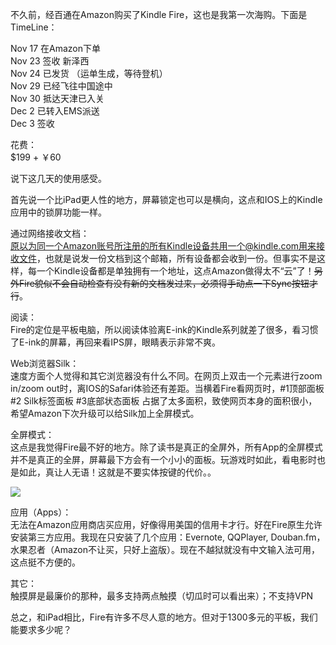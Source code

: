 不久前，经百通在Amazon购买了Kindle Fire，这也是我第一次海购。下面是TimeLine：

Nov 17 在Amazon下单  
Nov 23 签收 新泽西  
Nov 24 已发货 （运单生成，等待登机）  
Nov 29 已经飞往中国途中  
Nov 30 抵达天津已入关  
Dec 2 已转入EMS派送  
Dec 3 签收  

花费：  
$199 + ￥60

说下这几天的使用感受。

首先说一个比iPad更人性的地方，屏幕锁定也可以是横向，这点和IOS上的Kindle应用中的锁屏功能一样。

通过网络接收文档：  
原以为同一个Amazon账号所注册的所有Kindle设备共用一个@kindle.com用来接收文件，也就是说发一份文档到这个邮箱，所有设备都会收到一份。但事实不是这样，每一个Kindle设备都是单独拥有一个地址，这点Amazon做得太不“云”了！<del>另外Fire貌似不会自动检查有没有新的文档发过来，必须得手动点一下Sync按钮才行</del>。

阅读：  
Fire的定位是平板电脑，所以阅读体验离E-ink的Kindle系列就差了很多，看习惯了E-ink的屏幕，再回来看IPS屏，眼睛表示非常不爽。

Web浏览器Silk：  
速度方面个人觉得和其它浏览器没有什么不同。在网页上双击一个元素进行zoom in/zoom out时，离IOS的Safari体验还有差距。当横着Fire看网页时，#1顶部面板 #2 Silk标签面板 #3底部状态面板 占据了太多面积，致使网页本身的面积很小，希望Amazon下次升级可以给Silk加上全屏模式。

全屏模式：  
这点是我觉得Fire最不好的地方。除了读书是真正的全屏外，所有App的全屏模式并不是真正的全屏，屏幕最下方会有一个小小的面板。玩游戏时如此，看电影时也是如此，真让人无语！这就是不要实体按键的代价。。

<a href="http://www.tools4movies.com/2011/11/movie-trailers-for-kindle-fire-as-fullscreen-as-can-get/"><img src="http://www.tools4movies.com/wp-content/uploads/2011/11/kindle_fire2.jpg"></a>

应用（Apps）：  
无法在Amazon应用商店买应用，好像得用美国的信用卡才行。好在Fire原生允许安装第三方应用。我现在只安装了几个应用：Evernote, QQPlayer, Douban.fm，水果忍者（Amazon不让买，只好上盗版）。现在不越狱就没有中文输入法可用，这点挺不方便的。

其它：  
触摸屏是最廉价的那种，最多支持两点触摸（切瓜时可以看出来）；不支持VPN

总之，和iPad相比，Fire有许多不尽人意的地方。但对于1300多元的平板，我们能要求多少呢？